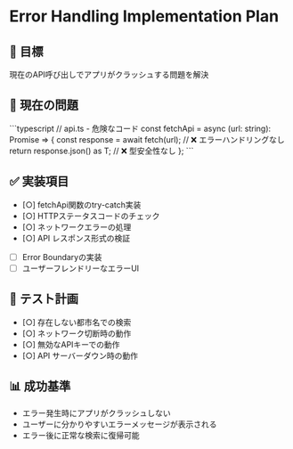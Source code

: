 # Error Handling Implementation Plan

## 🎯 目標

現在のAPI呼び出しでアプリがクラッシュする問題を解決

## 🚨 現在の問題

\`\`\`typescript
// api.ts - 危険なコード
const fetchApi = async <T>(url: string): Promise<T> => {
const response = await fetch(url); // ❌ エラーハンドリングなし
return response.json() as T; // ❌ 型安全性なし
};
\`\`\`

## ✅ 実装項目

- [○] fetchApi関数のtry-catch実装
- [○] HTTPステータスコードのチェック
- [○] ネットワークエラーの処理
- [○] API レスポンス形式の検証
- [ ] Error Boundaryの実装
- [ ] ユーザーフレンドリーなエラーUI

## 🧪 テスト計画

- [○] 存在しない都市名での検索
- [○] ネットワーク切断時の動作
- [○] 無効なAPIキーでの動作
- [○] API サーバーダウン時の動作

## 📊 成功基準

- エラー発生時にアプリがクラッシュしない
- ユーザーに分かりやすいエラーメッセージが表示される
- エラー後に正常な検索に復帰可能
